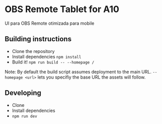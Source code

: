 # OBS Remote Tablet for A10

UI para OBS Remote otimizada para mobile

## Building instructions

* Clone the repository
* Install dependencies `npm install`
* Build it! `npm run build -- --homepage /`

Note: By default the build script assumes deployment to the main URL. `--homepage <url>` lets you specifiy the base URL the assets will follow.

## Developing

* Clone
* Install dependencies
* `npm run dev`
